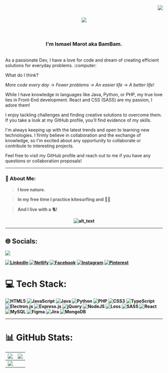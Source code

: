 <img align="right" src="https://visitor-badge.laobi.icu/badge?page_id=ismaelmarot.ismaelmarot"/>
<div>
   
<h1 align="center">
   <img src="https://readme-typing-svg.herokuapp.com/?font=Righteous&size=35&center=true&vCenter=true&width=600&height=70&duration=5000&lines=Hello+There!+I'm+BamBam!;"/›
</h1>
</div>
<br>

<div align="center">
   <h3>
      I'm Ismael Marot aka BamBam.   
   </h3>   
</div>

<div align="left">
<br>
As a passionate Dev, I have a love for code and dream of creating efficient solutions for everyday problems. :computer:

What do I think?

*More code every day*  &#8594;  *Fewer problems*  &#8594;  *An easier life*  &#8594;  *A better life!*

While I have knowledge in languages like Java, Python, or PHP, my true love lies in Front-End development. React and CSS (SASS) are my passion, I adore them!

I enjoy tackling challenges and finding creative solutions to overcome them. If you take a look at my GitHub profile, you'll find evidence of my skills.
 
I'm always keeping up with the latest trends and open to learning new technologies. I firmly believe in collaboration and the exchange of knowledge, so I'm excited about any opportunity to collaborate or contribute to interesting projects.

Feel free to visit my GitHub profile and reach out to me if you have any questions or collaboration proposals!
</div>

------

<b r>
<div align="left">
   <h3>
   💫 About Me:
   </h3>
   
   > I love nature.
   
   > In my free time I practice kitesurfing and :lotus_position_man:

   > And I live with a :cat2:!
</div>


<div align="center">
   
   ![alt_text](https://i.pinimg.com/originals/e4/26/70/e426702edf874b181aced1e2fa5c6cde.gif)
   
</div>

------

## 🌐 Socials:

<a href="mailto:ismaelmarot@hotmail.com">
   <img src="http://img.shields.io/badge/Email-333333?style=for-the-badge&logo=gmail&logoColor=red" />
</a>

[![LinkedIn](https://img.shields.io/badge/LinkedIn-%230077B5.svg?logo=linkedin&logoColor=white)](https://linkedin.com/in/ismael-marot)
[![Netlify](https://img.shields.io/badge/Netlify-%23E60023.svg?logo=Netlify&logoColor=white)](https://ismaelmarot.netlify.app)
[![Facebook](https://img.shields.io/badge/Facebook-%231877F2.svg?logo=Facebook&logoColor=white)](https://facebook.com/ismaelmarot) 
[![Instagram](https://img.shields.io/badge/Instagram-%23E4405F.svg?logo=Instagram&logoColor=white)](https://instagram.com/ismaelmarot) 
[![Pinterest](https://img.shields.io/badge/Pinterest-%23E60023.svg?logo=Pinterest&logoColor=white)](https://pinterest.com/ismaelmarot)
 

# 💻 Tech Stack:
![HTML5](https://img.shields.io/badge/html5-%23E34F26.svg?style=for-the-badge&logo=html5&logoColor=white)
![JavaScript](https://img.shields.io/badge/javascript-%23323330.svg?style=for-the-badge&logo=javascript&logoColor=%23F7DF1E)
![Java](https://img.shields.io/badge/java-%23ED8B00.svg?style=for-the-badge&logo=java&logoColor=white)
![Python](https://img.shields.io/badge/python-3670A0?style=for-the-badge&logo=python&logoColor=ffdd54)
![PHP](https://img.shields.io/badge/php-%23777BB4.svg?style=for-the-badge&logo=php&logoColor=white)
![CSS3](https://img.shields.io/badge/css3-%231572B6.svg?style=for-the-badge&logo=css3&logoColor=white)
![TypeScript](https://img.shields.io/badge/typescript-%23007ACC.svg?style=for-the-badge&logo=typescript&logoColor=white)
![Electron.js](https://img.shields.io/badge/Electron-191970?style=for-the-badge&logo=Electron&logoColor=white)
![Express.js](https://img.shields.io/badge/express.js-%23404d59.svg?style=for-the-badge&logo=express&logoColor=%2361DAFB)
![jQuery](https://img.shields.io/badge/jquery-%230769AD.svg?style=for-the-badge&logo=jquery&logoColor=white)
![NodeJS](https://img.shields.io/badge/node.js-6DA55F?style=for-the-badge&logo=node.js&logoColor=white)
![Less](https://img.shields.io/badge/less-2B4C80?style=for-the-badge&logo=less&logoColor=white)
![SASS](https://img.shields.io/badge/SASS-hotpink.svg?style=for-the-badge&logo=SASS&logoColor=white)
![React](https://img.shields.io/badge/react-%2320232a.svg?style=for-the-badge&logo=react&logoColor=%2361DAFB)
![MySQL](https://img.shields.io/badge/mysql-%2300f.svg?style=for-the-badge&logo=mysql&logoColor=white)
![Figma](https://img.shields.io/badge/figma-%23F24E1E.svg?style=for-the-badge&logo=figma&logoColor=white)
![Jira](https://img.shields.io/badge/jira-%230A0FFF.svg?style=for-the-badge&logo=jira&logoColor=white)
![MongoDB](https://img.shields.io/badge/MongoDB-%234ea94b.svg?style=for-the-badge&logo=mongodb&logoColor=white)

----------

# 📊 GitHub Stats:
| ![](https://github-readme-stats.vercel.app/api?username=ismaelmarot&theme=prussian&hide_border=false&include_all_commits=true&count_private=false) | ![](https://github-readme-streak-stats.herokuapp.com/?user=ismaelmarot&theme=prussian&hide_border=false) |
|---|---|
| ![](https://github-readme-stats.vercel.app/api/top-langs/?username=ismaelmarot&theme=prussian&hide_border=false&layout=compact) |

<!-- Proudly created with GPRM ( https://gprm.itsvg.in ) -->
